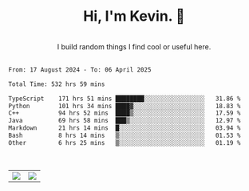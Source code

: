 <!--
**kevin-pek/kevin-pek** is a ✨ _special_ ✨ repository because its `README.md` (this file) appears on your GitHub profile.

Here are some ideas to get you started:

- 🔭 I’m currently working on ...
- 🌱 I’m currently learning ...
- 👯 I’m looking to collaborate on ...
- 🤔 I’m looking for help with ...
- 💬 Ask me about ...
- 📫 How to reach me: ...
- 😄 Pronouns: ...
- ⚡ Fun fact: ...
-->
<div align="center">
  <h1>Hi, I'm Kevin. 👋</h1>
  <br />
  I build random things I find cool or useful here.
</div>
<br />
<!--START_SECTION:waka-->

```txt
From: 17 August 2024 - To: 06 April 2025

Total Time: 532 hrs 59 mins

TypeScript    171 hrs 51 mins ████████░░░░░░░░░░░░░░░░░   31.86 %
Python        101 hrs 34 mins ████▓░░░░░░░░░░░░░░░░░░░░   18.83 %
C++           94 hrs 52 mins  ████▒░░░░░░░░░░░░░░░░░░░░   17.59 %
Java          69 hrs 58 mins  ███▒░░░░░░░░░░░░░░░░░░░░░   12.97 %
Markdown      21 hrs 14 mins  █░░░░░░░░░░░░░░░░░░░░░░░░   03.94 %
Bash          8 hrs 14 mins   ▒░░░░░░░░░░░░░░░░░░░░░░░░   01.53 %
Other         6 hrs 25 mins   ▒░░░░░░░░░░░░░░░░░░░░░░░░   01.19 %
```

<!--END_SECTION:waka-->
<br />
<table width="100%">
  <tr>
    <td align="left" width="50%">
      <img src="https://github-readme-stats-kevin-pek.vercel.app/api?username=kevin-pek&include_all_commits=true&count_private=true&theme=rose_pine" />
    </td>
    <td align="right" width="50%">
      <img src="https://github-readme-stats-kevin-pek.vercel.app/api/top-langs?username=kevin-pek&langs_count=10&hide_progress=true&theme=rose_pine" />
    </td>
  </tr>
</table>
